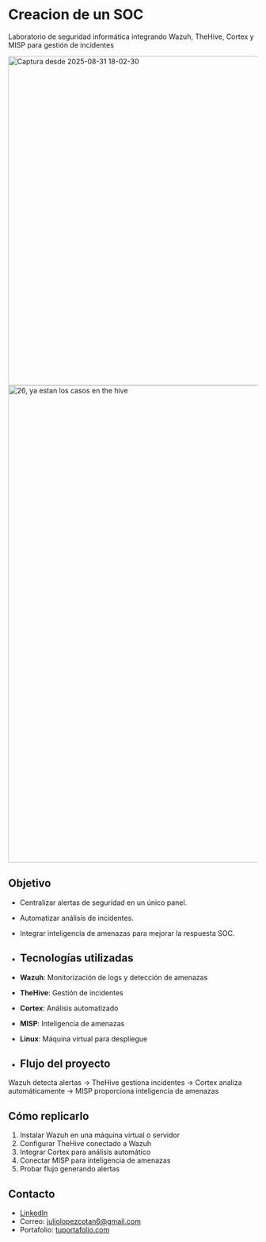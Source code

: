 # Creacion de un SOC
Laboratorio de seguridad informática integrando Wazuh, TheHive, Cortex y MISP para gestión de incidentes

<img width="758" height="664" alt="Captura desde 2025-08-31 18-02-30" src="https://github.com/user-attachments/assets/2bac85c6-8303-4ead-984c-df82c638a4b5" />

<img width="927" height="963" alt="26, ya estan los casos en the hive" src="https://github.com/user-attachments/assets/9908f84a-2b93-4e9b-a3b0-9f5590c56057" />




## Objetivo

- Centralizar alertas de seguridad en un único panel.
- Automatizar análisis de incidentes.
- Integrar inteligencia de amenazas para mejorar la respuesta SOC.

- ## Tecnologías utilizadas

- **Wazuh**: Monitorización de logs y detección de amenazas
- **TheHive**: Gestión de incidentes
- **Cortex**: Análisis automatizado
- **MISP**: Inteligencia de amenazas
- **Linux**: Máquina virtual para despliegue

- ## Flujo del proyecto

Wazuh detecta alertas → TheHive gestiona incidentes → Cortex analiza automáticamente → MISP proporciona inteligencia de amenazas

## Cómo replicarlo

1. Instalar Wazuh en una máquina virtual o servidor
2. Configurar TheHive conectado a Wazuh
3. Integrar Cortex para análisis automático
4. Conectar MISP para inteligencia de amenazas
5. Probar flujo generando alertas


## Contacto

- [LinkedIn](linkedin.com/in/julio-lópez-cotán-1032aa348)
- Correo: juliolopezcotan6@gmail.com
- Portafolio: [tuportafolio.com]([https://tuportafolio.com](https://julio161612.github.io/Creaci-n-de-un-SOC/))
